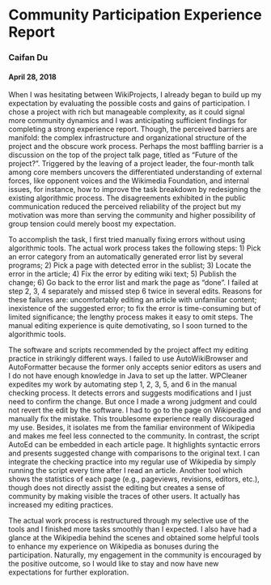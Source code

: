 # Community Participation Experience Report
### Caifan Du  
#### April 28, 2018

When I was hesitating between WikiProjects, I already began to build up my expectation by evaluating the possible costs and gains of participation. I chose a project with rich but manageable complexity, as it could signal more community dynamics and I was anticipating sufficient findings for completing a strong experience report. Though, the perceived barriers are manifold: the complex infrastructure and organizational structure of the project and the obscure work process. Perhaps the most baffling barrier is a discussion on the top of the project talk page, titled as “Future of the project?”. Triggered by the leaving of a project leader, the four-month talk among core members uncovers the differentiated understanding of external forces, like opponent voices and the Wikimedia Foundation, and internal issues, for instance, how to improve the task breakdown by redesigning the existing algorithmic process. The disagreements exhibited in the public communication reduced the perceived reliability of the project but my motivation was more than serving the community and higher possibility of group tension could merely boost my expectation.

To accomplish the task, I first tried manually fixing errors without using algorithmic tools. The actual work process takes the following steps: 1) Pick an error category from an automatically generated error list by several programs; 2) Pick a page with detected error in the sublist; 3) Locate the error in the article; 4) Fix the error by editing wiki text; 5) Publish the change; 6) Go back to the error list and mark the page as “done”. I failed at step 2, 3, 4 separately and missed step 6 twice in several edits. Reasons for these failures are: uncomfortably editing an article with unfamiliar content; inexistence of the suggested error; to fix the error is time-consuming but of limited significance; the lengthy process makes it easy to omit steps. The manual editing experience is quite demotivating, so I soon turned to the algorithmic tools.

The software and scripts recommended by the project affect my editing practice in strikingly different ways. I failed to use AutoWikiBrowser and AutoFormatter because the former only accepts senior editors as users and I do not have enough knowledge in Java to set up the latter. WPCleaner expedites my work by automating step 1, 2, 3, 5, and 6 in the manual checking process. It detects errors and suggests modifications and I just need to confirm the change. But once I made a wrong judgment and could not revert the edit by the software. I had to go to the page on Wikipedia and manually fix the mistake. This troublesome experience really discouraged my use. Besides, it isolates me from the familiar environment of Wikipedia and makes me feel less connected to the community. In contrast, the script AutoEd can be embedded in each article page. It highlights syntactic errors and presents suggested change with comparisons to the original text. I can integrate the checking practice into my regular use of Wikipedia by simply running the script every time after I read an article. Another tool which shows the statistics of each page (e.g., pageviews, revisions, editors, etc.), though does not directly assist the editing but creates a sense of community by making visible the traces of other users. It actually has increased my editing practices.

The actual work process is restructured through my selective use of the tools and I finished more tasks smoothly than I expected. I also have had a glance at the Wikipedia behind the scenes and obtained some helpful tools to enhance my experience on Wikipedia as bonuses during the participation. Naturally, my engagement in the community is encouraged by the positive outcome, so I would like to stay and now have new expectations for further exploration.
